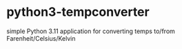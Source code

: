# python3-tempconverter
simple Python 3.11 application for converting temps to/from Farenheit/Celsius/Kelvin
